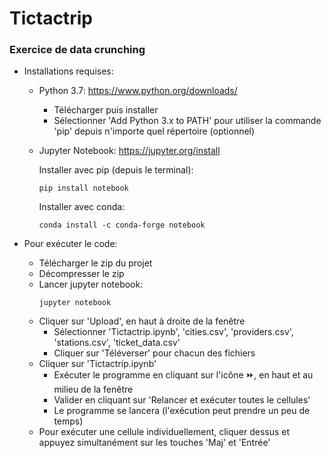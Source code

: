 # Tictactrip
### Exercice de data crunching


- Installations requises:
  - Python 3.7: https://www.python.org/downloads/
    - Télécharger puis installer
    - Sélectionner 'Add Python 3.x to PATH' pour utiliser la commande 'pip' depuis n'importe quel répertoire (optionnel)
  - Jupyter Notebook: https://jupyter.org/install
  
    Installer avec pip (depuis le terminal):
    ```
    pip install notebook
    ```
    Installer avec conda:
    ```
    conda install -c conda-forge notebook
    ```
    
- Pour exécuter le code:
  - Télécharger le zip du projet
  - Décompresser le zip
  - Lancer jupyter notebook:
    ```
    jupyter notebook
    ```
  - Cliquer sur 'Upload', en haut à droite de la fenêtre
    - Sélectionner 'Tictactrip.ipynb', 'cities.csv', 'providers.csv', 'stations.csv', 'ticket_data.csv'
    - Cliquer sur 'Téléverser' pour chacun des fichiers
  - Cliquer sur 'Tictactrip.ipynb'
    - Exécuter le programme en cliquant sur l'icône :fast_forward:, en haut et au milieu de la fenêtre
    - Valider en cliquant sur 'Relancer et exécuter toutes le cellules'
    - Le programme se lancera (l'exécution peut prendre un peu de temps)
  - Pour exécuter une cellule individuellement, cliquer dessus et appuyez simultanément sur les touches 'Maj' et 'Entrée'

